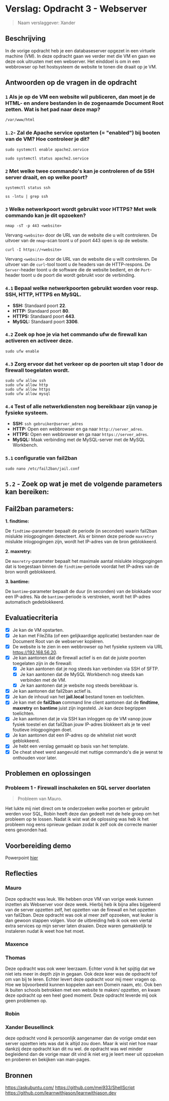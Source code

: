 # Verslag: Opdracht 3 - Webserver

> Naam verslaggever: Xander

## Beschrijving

In de vorige opdracht heb je een databaseserver opgezet in een virtuele machine (VM). In deze opdracht gaan we verder met die VM en gaan we deze ook uitrusten met een webserver. Het einddoel is om in een webbrowser op het hostsysteem de website te tonen die draait op je VM.

## Antwoorden op de vragen in de opdracht

### `1` Als je op de VM een website wil publiceren, dan moet je de HTML- en andere bestanden in de zogenaamde **Document Root** zetten. Wat is het pad naar deze map?

```bash
/var/www/html
```

### `1.2`-  Zal de Apache service opstarten (= "enabled") bij booten van de VM? Hoe controleer je dit?

```
sudo systemctl enable apache2.service
```

```
sudo systemctl status apache2.service
```
### `2` Met welke twee commando's kan je controleren of de SSH server draait, en op welke poort?

```
systemctl status ssh
```

```
ss -lntu | grep ssh
```

### `3` Welke netwerkpoort wordt gebruikt voor HTTPS? Met welk commando kan je dit opzoeken?

```
nmap -sT -p 443 <website>
```

Vervang `<website>` door de URL van de website die u wilt controleren. De uitvoer van de `nmap`-scan toont u of poort 443 open is op de website.

```
curl -I https://<website>
```

Vervang `<website>` door de URL van de website die u wilt controleren. De uitvoer van de `curl`-tool toont u de headers van de HTTP-respons. De `Server`-header toont u de software die de website bedient, en de `Port`-header toont u de poort die wordt gebruikt voor de verbinding.

### `4.1` Bepaal welke netwerkpoorten gebruikt worden voor resp. SSH, HTTP, HTTPS en MySQL.

- **SSH:** Standaard poort **22**.
- **HTTP:** Standaard poort **80**.
- **HTTPS:** Standaard poort **443**.
- **MySQL:** Standaard poort **3306**.

### `4.2` Zoek op hoe je via het commando **ufw** de firewall kan activeren en activeer deze.

```
sudo ufw enable
```

### `4.3` Zorg ervoor dat het verkeer op de poorten uit stap 1 door de firewall toegelaten wordt.

```
sudo ufw allow ssh
sudo ufw allow http
sudo ufw allow https
sudo ufw allow mysql
```

### `4.4` Test of alle netwerkdiensten nog bereikbaar zijn vanop je fysieke systeem.

- **SSH:** `ssh gebruiker@server_adres`
- **HTTP:** Open een webbrowser en ga naar `http://server_adres`.
- **HTTPS:** Open een webbrowser en ga naar `https://server_adres`.
- **MySQL:** Maak verbinding met de MySQL-server met de MySQL Workbench.

### `5.1` configuratie van fail2ban

```
sudo nano /etc/fail2ban/jail.conf
```

## `5.2` - Zoek op wat je met de volgende parameters kan bereiken:

## **Fail2ban parameters:**

**1. findtime:**

De `findtime`-parameter bepaalt de periode (in seconden) waarin fail2ban mislukte inlogpogingen detecteert. Als er binnen deze periode `maxretry` mislukte inlogpogingen zijn, wordt het IP-adres van de bron geblokkeerd.

**2. maxretry:**

De `maxretry`-parameter bepaalt het maximale aantal mislukte inlogpogingen dat is toegestaan ​​binnen de `findtime`-periode voordat het IP-adres van de bron wordt geblokkeerd.

**3. bantime:**

De `bantime`-parameter bepaalt de duur (in seconden) van de blokkade voor een IP-adres. Na de `bantime`-periode is verstreken, wordt het IP-adres automatisch gedeblokkeerd.

## Evaluatiecriteria

- [x] Je kan de VM opstarten.
- [x] Je kan met FileZilla (of een gelijkaardige applicatie) bestanden naar de Document Root van de webserver kopiëren.
- [x] De website is te zien in een webbrowser op het fysieke systeem via URL <https://192.168.56.20>.
- [x] Je kan aantonen dat de firewall actief is en dat de juiste poorten toegelaten zijn in de firewall:
  - [x] Je kan aantonen dat je nog steeds kan verbinden via SSH of SFTP.
  - [x] Je kan aantonen dat de MySQL Workbench nog steeds kan verbinden met de VM.
  - [x] Je kan aantonen dat je website nog steeds bereikbaar is.
- [x] Je kan aantonen dat fail2ban actief is.
- [x] Je kan de inhoud van het **jail.local** bestand tonen en toelichten.
- [x] Je kan met de **fail2ban** command line client aantonen dat de **findtime**, **maxretry** en **bantime** juist zijn ingesteld. Je kan deze begrippen toelichten.
- [x] Je kan aantonen dat je via SSH kan inloggen op de VM vanop jouw fysiek toestel en dat fail2ban jouw IP-adres blokkeert als je te veel foutieve inlogpogingen doet.
- [x] Je kan aantonen dat een IP-adres op de whitelist niet wordt geblokkeerd.
- [x] Je hebt een verslag gemaakt op basis van het template.
- [x] De cheat sheet werd aangevuld met nuttige commando's die je wenst te onthouden voor later.

## Problemen en oplossingen

### Probleem 1 - Firewall inschakelen en SQL server doorlaten

> Probleem van Mauro.

Het lukte mij niet direct om te onderzoeken welke poorten er gebruikt werden voor SQL, Robin heeft deze dan gedeelt met de hele groep om het probleem op te lossen. Nadat ik wist wat de oplossing was heb ik het probleem nog eens opnieuw gedaan zodat ik zelf ook de correcte manier eens gevonden had.

## Voorbereiding demo

Powerpoint [hier](presentatie/presentatie.md)

## Reflecties

### Mauro

Deze opdracht was leuk. We hebben onze VM van vorige week kunnen inzetten als Webserver voor deze week. Hierbij heb ik bijna alles bijgeleerd van de server opzetten zelf, het opzetten van de firewall en het opzetten van fail2ban.
Deze opdracht was ook al meer zelf opzoeken, wat leuker is dan gewoon stappen volgen.
Voor de uitbreiding heb ik ook een viertal extra services op mijn server laten draaien. Deze waren gemakkelijk te instaleren nudat ik weet hoe het moet.

### Maxence

### Thomas
Deze opdracht was ook weer leerzaam. Echter vond ik het spijtig dat we niet iets meer in depth zijn in gegaan. Ook deze keer was de opdracht tof om van bij te leren. Echter levert deze opdracht voor mij meer vragen op. Hoe we bijvoorbeeld kunnen koppelen aan een Domein naam, etc. Ook ben ik buiten schools betrokken met een website te maken/ opzetten, en kwam deze opdracht op een heel goed moment. Deze opdracht leverde mij ook geen problemen op.

### Robin

### Xander Beusellinck

deze opdracht vond ik persoonlijk aangenamer dan de vorige omdat een server opzetten iets was dat ik altijd zou doen. Maar ik wist niet hoe maar dankzij deze opdracht kan dit nu wel. de opdracht was wel minder begleidend dan de vorige maar dit vind ik niet erg je leert meer uit opzoeken en proberen en bekijken van man-pages.

## Bronnen

https://askubuntu.com/
https://github.com/mej933/ShellScript
https://github.com/learnwithjason/learnwithjason.dev

